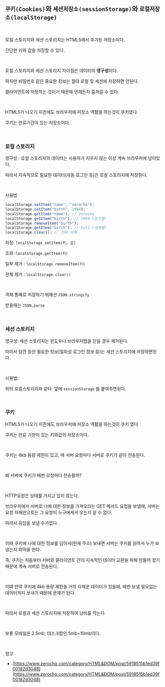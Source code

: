 ## `쿠키(Cookies)`와 `세션저장소(sessionStorage)`와 `로컬저장소(localStorage)`

<br>

로컬 스토리지와 세션 스토리지는 HTML5에서 추가된 저장소이다.

간단한 키와 값을 저장할 수 있다.

<br>

로컬 스토리지와 세션 스토리지 차이점은 데이터의 **영구성**이다.

하지만 비밀번호 같은 중요한 정보는 절대 로컬 및 세션에 저장하면 안된다.

클라이언트에 저장하는 것이기 때문에 언제든지 훔쳐갈 수 있다.

<br>

HTML5가 나오기 이전에도 브라우저에 저장소 역활을 하는것이 쿠키였다.

쿠키는 만료기간이 있는 저장소이다.

<br>

### 로컬 스토리지

영구성 : 로컬 스토리지의 데이터는 사용자가 지우지 않는 이상 계속 브라우저에 남아있다.

따라서 지속적으로 필요한 데이터(자동 로그인 등)은 로컬 스토리지에 저장한다.

<br>

사용법

```jsx
localStorage.setItem("name", "zerocho");
localStorage.setItem("birth", 1994);
localStorage.getItem("name"); // zerocho
localStorage.getItem("birth"); // 1994 (문자열)
localStorage.removeItem("birth");
localStorage.getItem("birth"); // null (삭제됨)
localStorage.clear(); // 전체 삭제
```

저장: `localStorage.setItem(키, 값)`

조회 :`localStorage.getItem(키)`

일부 제거 : `localStorage.removeItem(키)`

전체 제거 : `localStorage.clear()`

<br>

객체 통째로 저장하기 위해선 `JSON.stringify`

받을때는 `JSON.parse`

<br>

### 세션 스토리지

영구성: 세션 스토리지는 윈도우나 브라우저탭을 닫을 경우 제거된다.

따라서 잠깐 동안 필요한 정보(일회성 로그인 정보 등)는 세션 스토리지에 저장하면된다.

<br>

사용법:

위의 로컬스토리지와 같다. 앞에 `sessionStorage` 를 붙여주면된다.

<br>

### 쿠키

HTML5가 나오기 이전에도 브라우저에 저장소 역활을 하는것이 쿠키 였다.

쿠키는 만료 기한이 있는 키와값의 저장소이다.

<br>

쿠키는 4kb 용량 제한이 있고, 매 서버 요청마다 서버로 쿠키가 같이 전송된다.

<br>

왜 서버에 쿠키가 매번 요청마다 전송될까?

<br>

HTTP요청은 상태를 가지고 있지 않는다.

브라우저에서 서버로 나에 대한 정보를 가져오라는 GET 메서드 요청을 보낼때, 서버는 요청 자체만으로는 그 요청이 누구에게서 오는지 알 수 없다.

따라서 응답을 보낼 수가없다.

<br>

이때 쿠키에 나에 대한 정보를 담아서(현재 주소) 보내면 서버는 쿠키를 읽어서 누가 보냈는지 파악을 한다.

즉, 쿠키는 처음부터 서버와 클라이언트 간의 지속적인 데이터 교환을 위해 만들어 졌기때문에 계속 서버로 전송된다.

<br>

이때 만약 쿠키에 4kb 용량 제한을 거의 다채운 데이터가 있을때, 매번 보낼 필요없는 데이터까지 보내기 때문에 문제가 된다.

<br>

따라서 로컬과 세션 스토리지에 저장하여 낭비를 막는다.

<br>

보통 모바일은 2.5mb, 데스크탑인 5mb~10mb이다.

<br>

참고

- [https://www.zerocho.com/category/HTML&DOM/post/5918515b1ed39f00182d3048](https://www.zerocho.com/category/HTML&DOM/post/5918515b1ed39f00182d3048)
